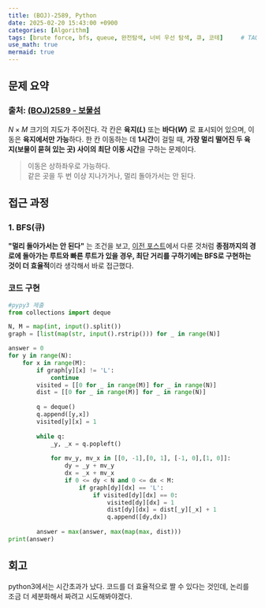 ```yaml
---
title: (BOJ)-2589, Python
date: 2025-02-20 15:43:00 +0900
categories: [Algorithm]
tags: [brute force, bfs, queue, 완전탐색, 너비 우선 탐색, 큐, 코테]     # TAG names should always be lowercase
use_math: true
mermaid: true
---
```


## **문제 요약**
### 출처: [(BOJ)2589 - 보물섬](https://www.acmicpc.net/problem/2589)  
  
$N \times M$ 크기의 지도가 주어진다. 각 칸은 **육지($L$)** 또는 **바다($W$)** 로 표시되어 있으며, 이동은 **육지에서만 가능**하다.  한 칸 이동하는 데 **1시간**이 걸릴 때, **가장 멀리 떨어진 두 육지(보물이 묻혀 있는 곳) 사이의 최단 이동 시간**을 구하는 문제이다.  

> 이동은 상하좌우로 가능하다.  
> 같은 곳을 두 번 이상 지나가거나, 멀리 돌아가서는 안 된다. 

## **접근 과정**
  
### **1. BFS(큐)**
**"멀리 돌아가서는 안 된다"** 는 조건을 보고, [이전 포스트](https://mcw1415.github.io/posts/baekjoon-2178/)에서 다룬 것처럼 **종점까지의 경로에 돌아가는 루트와 빠른 루트가 있을 경우, 최단 거리를 구하기에는 BFS로 구현하는 것이 더 효율적**이라 생각해서 바로 접근했다. 

### **코드 구현**
  
```python
#pypy3 제출
from collections import deque

N, M = map(int, input().split())
graph = [list(map(str, input().rstrip())) for _ in range(N)]

answer = 0
for y in range(N):
    for x in range(M):
        if graph[y][x] != 'L': 
            continue
        visited = [[0 for _ in range(M)] for _ in range(N)]
        dist = [[0 for _ in range(M)] for _ in range(N)]
        
        q = deque()
        q.append([y,x])
        visited[y][x] = 1
        
        while q:
            _y, _x = q.popleft()
                
            for mv_y, mv_x in [[0, -1],[0, 1], [-1, 0],[1, 0]]: 
                dy = _y + mv_y
                dx = _x + mv_x
                if 0 <= dy < N and 0 <= dx < M: 
                    if graph[dy][dx] == 'L': 
                        if visited[dy][dx] == 0: 
                            visited[dy][dx] = 1
                            dist[dy][dx] = dist[_y][_x] + 1
                            q.append([dy,dx]) 
        
        answer = max(answer, max(map(max, dist)))    
print(answer)
```

## **회고**
python3에서는 시간초과가 났다. 코드를 더 효율적으로 짤 수 있다는 것인데, 논리를 조금 더 세분화해서 짜려고 시도해봐야겠다.


